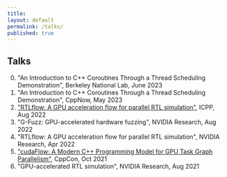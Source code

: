 ```yaml
---
title:
layout: default
permalink: /talks/
published: true
---
```


## Talks

0. "An Introduction to C++ Coroutines Through a Thread Scheduling Demonstration", Berkeley National Lab, June 2023
0. "An Introduction to C++ Coroutines Through a Thread Scheduling Demonstration", CppNow, May 2023
0. ["RTLflow: A GPU acceleration flow for parallel RTL simulation"](https://www.youtube.com/watch?v=00K8S3tNUSg), ICPP, Aug 2022
0. "G-Fuzz: GPU-accelerated hardware fuzzing", NVIDIA Research, Aug 2022
0. "RTLflow: A GPU acceleration flow for parallel RTL simulation", NVIDIA Research, Apr 2022
0. ["cudaFlow: A Modern C++ Programming Model for GPU Task Graph Parallelism"](https://youtu.be/-tIQbIhTAv8?t=2344), CppCon, Oct 2021
0. "GPU-accelerated RTL simulation", NVIDIA Research, Aug 2021
